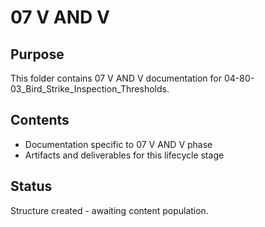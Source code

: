 # 07 V AND V

## Purpose
This folder contains 07 V AND V documentation for 04-80-03_Bird_Strike_Inspection_Thresholds.

## Contents
- Documentation specific to 07 V AND V phase
- Artifacts and deliverables for this lifecycle stage

## Status
Structure created - awaiting content population.
